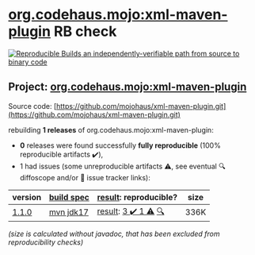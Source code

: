 [org.codehaus.mojo:xml-maven-plugin](https://central.sonatype.com/artifact/org.codehaus.mojo/xml-maven-plugin/1.1.0/versions) RB check
=======

[![Reproducible Builds](https://reproducible-builds.org/images/logos/rb.svg) an independently-verifiable path from source to binary code](https://reproducible-builds.org/)

## Project: [org.codehaus.mojo:xml-maven-plugin](https://central.sonatype.com/artifact/org.codehaus.mojo/xml-maven-plugin/1.1.0/versions)

Source code: [https://github.com/mojohaus/xml-maven-plugin.git](https://github.com/mojohaus/xml-maven-plugin.git)

rebuilding **1 releases** of org.codehaus.mojo:xml-maven-plugin:
- **0** releases were found successfully **fully reproducible** (100% reproducible artifacts :heavy_check_mark:),
- 1 had issues (some unreproducible artifacts :warning:, see eventual :mag: diffoscope and/or :memo: issue tracker links):

| version | [build spec](/BUILDSPEC.md) | [result](https://reproducible-builds.org/docs/jvm/): reproducible? | size |
| -- | --------- | ------ | -- |
| [1.1.0](https://central.sonatype.com/artifact/org.codehaus.mojo/xml-maven-plugin/1.1.0/pom) | [mvn jdk17](xml-maven-plugin-1.1.0.buildspec) | [result](xml-maven-plugin-1.1.0.buildinfo): [3 :heavy_check_mark:  1 :warning:](xml-maven-plugin-1.1.0.buildcompare) [:mag:](xml-maven-plugin-1.1.0.diffoscope) | 336K |

<i>(size is calculated without javadoc, that has been excluded from reproducibility checks)</i>
